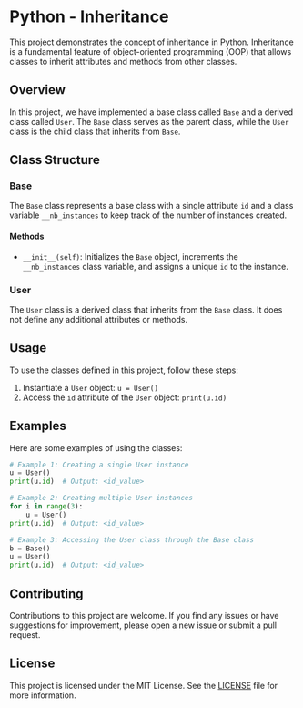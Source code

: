 # Python - Inheritance

This project demonstrates the concept of inheritance in Python. Inheritance is a fundamental feature of object-oriented programming (OOP) that allows classes to inherit attributes and methods from other classes.

## Overview

In this project, we have implemented a base class called `Base` and a derived class called `User`. The `Base` class serves as the parent class, while the `User` class is the child class that inherits from `Base`.

## Class Structure

### Base

The `Base` class represents a base class with a single attribute `id` and a class variable `__nb_instances` to keep track of the number of instances created.

#### Methods

- `__init__(self)`: Initializes the `Base` object, increments the `__nb_instances` class variable, and assigns a unique `id` to the instance.

### User

The `User` class is a derived class that inherits from the `Base` class. It does not define any additional attributes or methods.

## Usage

To use the classes defined in this project, follow these steps:

1. Instantiate a `User` object: `u = User()`
2. Access the `id` attribute of the `User` object: `print(u.id)`

## Examples

Here are some examples of using the classes:

```python
# Example 1: Creating a single User instance
u = User()
print(u.id)  # Output: <id_value>

# Example 2: Creating multiple User instances
for i in range(3):
    u = User()
print(u.id)  # Output: <id_value>

# Example 3: Accessing the User class through the Base class
b = Base()
u = User()
print(u.id)  # Output: <id_value>
```

## Contributing

Contributions to this project are welcome. If you find any issues or have suggestions for improvement, please open a new issue or submit a pull request.

## License

This project is licensed under the MIT License. See the [LICENSE](LICENSE) file for more information.
